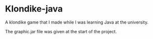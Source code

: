 # Klondike-java

A klondike game that I made while I was learning Java at the university. 

The graphic.jar file was given at the start of the project.